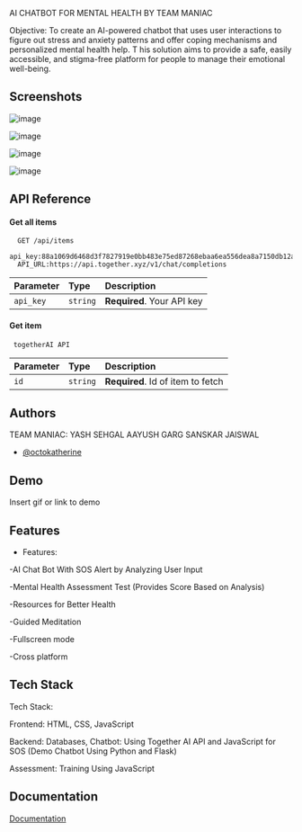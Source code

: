
AI CHATBOT FOR MENTAL HEALTH BY TEAM MANIAC

Objective:
To create an AI-powered chatbot that uses user
interactions to figure out stress and anxiety patterns
and offer coping mechanisms and personalized mental
health help. T his solution aims to provide a safe, easily
accessible, and stigma-free platform for people to
manage their emotional well-being.





## Screenshots

<!-- OUR CHATBOT : HEAVEN -->
![image](https://github.com/user-attachments/assets/4a085abd-1b8a-4d3a-ac23-1a5530ebb20e)

![image](https://github.com/user-attachments/assets/76fdae01-8155-4ca0-9d49-a944dd9f715e)

![image](https://github.com/user-attachments/assets/3a5c721c-d94e-4289-b202-191959879c80)

![image](https://github.com/user-attachments/assets/fec3fa5a-cf4f-41bb-809c-6c38335598a1)

<!-- SMART JOURNAL -->


## API Reference

#### Get all items

```http
  GET /api/items
  api_key:88a1069d6468d3f7827919e0bb483e75ed87268ebaa6ea556dea8a7150db12a1
  API_URL:https://api.together.xyz/v1/chat/completions
```

| Parameter | Type     | Description                |
| :-------- | :------- | :------------------------- |
| `api_key` | `string` | **Required**. Your API key |

#### Get item

```http
 togetherAI API
```

| Parameter | Type     | Description                       |
| :-------- | :------- | :-------------------------------- |
| `id`      | `string` | **Required**. Id of item to fetch |





## Authors
TEAM MANIAC:
YASH SEHGAL
AAYUSH GARG
SANSKAR JAISWAL
- [@octokatherine](https://www.github.com/octokatherine)


## Demo

Insert gif or link to demo


## Features

- Features:

-AI Chat Bot With SOS Alert by Analyzing User Input

-Mental Health Assessment Test (Provides Score   Based on Analysis)

-Resources for Better Health

-Guided Meditation

-Fullscreen mode

-Cross platform



## Tech Stack

Tech Stack:

Frontend: HTML, CSS, JavaScript

Backend: Databases, Chatbot: Using Together AI API and JavaScript for SOS (Demo Chatbot Using Python and Flask)

Assessment: Training Using JavaScript
## Documentation

[Documentation](https://linktodocumentation)

